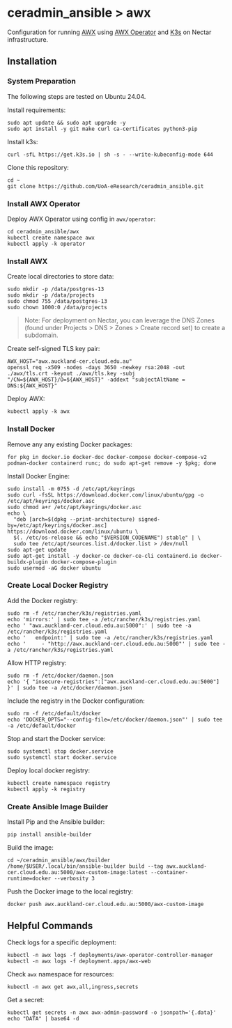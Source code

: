 # ceradmin_ansible > awx

Configuration for running [AWX](https://github.com/ansible/awx) using [AWX Operator](https://github.com/ansible/awx-operator) and [K3s](https://github.com/k3s-io/k3s) on Nectar infrastructure.


## Installation

### System Preparation

The following steps are tested on Ubuntu 24.04.

Install requirements:

```
sudo apt update && sudo apt upgrade -y
sudo apt install -y git make curl ca-certificates python3-pip
```

Install k3s:

```
curl -sfL https://get.k3s.io | sh -s - --write-kubeconfig-mode 644
```

Clone this repository:

```
cd ~
git clone https://github.com/UoA-eResearch/ceradmin_ansible.git
```

### Install AWX Operator

Deploy AWX Operator using config in `awx/operator`:

```
cd ceradmin_ansible/awx
kubectl create namespace awx
kubectl apply -k operator
```

### Install AWX

Create local directories to store data:

```
sudo mkdir -p /data/postgres-13
sudo mkdir -p /data/projects
sudo chmod 755 /data/postgres-13
sudo chown 1000:0 /data/projects
```

> Note: For deployment on Nectar, you can leverage the DNS Zones (found under Projects > DNS > Zones > Create record set) to create a subdomain.

Create self-signed TLS key pair:

```
AWX_HOST="awx.auckland-cer.cloud.edu.au"
openssl req -x509 -nodes -days 3650 -newkey rsa:2048 -out ./awx/tls.crt -keyout ./awx/tls.key -subj "/CN=${AWX_HOST}/O=${AWX_HOST}" -addext "subjectAltName = DNS:${AWX_HOST}"
```

Deploy AWX:

```
kubectl apply -k awx
```

### Install Docker

Remove any any existing Docker packages:

```
for pkg in docker.io docker-doc docker-compose docker-compose-v2 podman-docker containerd runc; do sudo apt-get remove -y $pkg; done
```

Install Docker Engine:

```
sudo install -m 0755 -d /etc/apt/keyrings
sudo curl -fsSL https://download.docker.com/linux/ubuntu/gpg -o /etc/apt/keyrings/docker.asc
sudo chmod a+r /etc/apt/keyrings/docker.asc
echo \
  "deb [arch=$(dpkg --print-architecture) signed-by=/etc/apt/keyrings/docker.asc] https://download.docker.com/linux/ubuntu \
  $(. /etc/os-release && echo "$VERSION_CODENAME") stable" | \
  sudo tee /etc/apt/sources.list.d/docker.list > /dev/null
sudo apt-get update
sudo apt-get install -y docker-ce docker-ce-cli containerd.io docker-buildx-plugin docker-compose-plugin
sudo usermod -aG docker ubuntu
```

### Create Local Docker Registry

Add the Docker registry:

```
sudo rm -f /etc/rancher/k3s/registries.yaml
echo 'mirrors:' | sudo tee -a /etc/rancher/k3s/registries.yaml
echo ' "awx.auckland-cer.cloud.edu.au:5000":' | sudo tee -a /etc/rancher/k3s/registries.yaml
echo '   endpoint:' | sudo tee -a /etc/rancher/k3s/registries.yaml
echo '     - "http://awx.auckland-cer.cloud.edu.au:5000"' | sudo tee -a /etc/rancher/k3s/registries.yaml
```

Allow HTTP registry:

```
sudo rm -f /etc/docker/daemon.json
echo '{ "insecure-registries":["awx.auckland-cer.cloud.edu.au:5000"] }' | sudo tee -a /etc/docker/daemon.json
```

Include the registry in the Docker configuration:

```
sudo rm -f /etc/default/docker
echo 'DOCKER_OPTS="--config-file=/etc/docker/daemon.json"' | sudo tee -a /etc/default/docker
```

Stop and start the Docker service:

```
sudo systemctl stop docker.service
sudo systemctl start docker.service
```

Deploy local docker registry:

```
kubectl create namespace registry
kubectl apply -k registry
```

### Create Ansible Image Builder

Install Pip and the Ansible builder:

```
pip install ansible-builder
```

Build the image:

```
cd ~/ceradmin_ansible/awx/builder
/home/$USER/.local/bin/ansible-builder build --tag awx.auckland-cer.cloud.edu.au:5000/awx-custom-image:latest --container-runtime=docker --verbosity 3
```

Push the Docker image to the local registry:

```
docker push awx.auckland-cer.cloud.edu.au:5000/awx-custom-image
```

## Helpful Commands

Check logs for a specific deployment:

```
kubectl -n awx logs -f deployments/awx-operator-controller-manager
kubectl -n awx logs -f deployment.apps/awx-web
```

Check `awx` namespace for resources:

```
kubectl -n awx get awx,all,ingress,secrets
```

Get a secret:

```
kubectl get secrets -n awx awx-admin-password -o jsonpath='{.data}'
echo "DATA" | base64 -d
```
